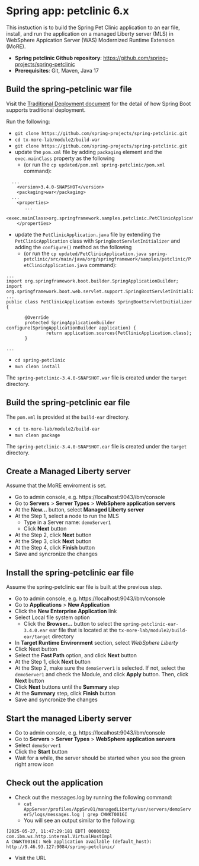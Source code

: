 # Spring app: petclinic 6.x

This instuction is to build the Spring Pet Clinic application to an ear file, install, and run the application on a managed Liberty server (MLS) in WebSphere Appication Server (WAS) Modernized Runtime Extension (MoRE).

- **Spring petclinic Github repository**: https://github.com/spring-projects/spring-petclinic
- **Prerequisites**: Git, Maven, Java 17

## Build the spring-petclinic war file

Visit the [Traditional Deployment document](https://docs.spring.io/spring-boot/how-to/deployment/traditional-deployment.html) for the detail of how Spring Boot supports traditional deployment.

Run the following:
- `git clone https://github.com/spring-projects/spring-petclinic.git`
- `cd tx-more-lab/module2/build-war`
- `git clone https://github.com/spring-projects/spring-petclinic.git`
- update the `pom.xml` file by adding `packaging` element and the `exec.mainClass` property as the following
  - (or run the `cp updated/pom.xml spring-petclinic/pom.xml` command):

```
  ...
    <version>3.4.0-SNAPSHOT</version>
    <packaging>war</packaging>
  ...
    <properties>
       ...
       <exec.mainClass>org.springframework.samples.petclinic.PetClinicApplication</exec.mainClass>
    </properties>
```

- update the `PetClinicApplication.java` file by extending the `PetClinicApplication` class with `SpringBootServletInitializer` and adding the `configure()` method as the following
  - (or run the `cp updated/PetClinicApplication.java spring-petclinic/src/main/java/org/springframework/samples/petclinic/PetClinicApplication.java` command):
 
```
...
import org.springframework.boot.builder.SpringApplicationBuilder;
import org.springframework.boot.web.servlet.support.SpringBootServletInitializer;
...
public class PetClinicApplication extends SpringBootServletInitializer {

       @Override
       protected SpringApplicationBuilder configure(SpringApplicationBuilder application) {
               return application.sources(PetClinicApplication.class);
       }

...
```
- `cd spring-petclinic`
- `mvn clean install`

The `spring-petclinic-3.4.0-SNAPSHOT.war` file is created under the `target` directory.

## Build the spring-petclinic ear file

The `pom.xml` is provided at the `build-ear` directory.

- `cd tx-more-lab/module2/build-ear`
- `mvn clean package`

The `spring-petclinic-3.4.0-SNAPSHOT.ear` file is created under the `target` directory.

## Create a Managed Liberty server 

Assume that the MoRE enviroment is set.

- Go to admin console, e.g. https://localhost:9043/ibm/console 
- Go to **Servers** > **Server Types** > **WebSphere application servers**
- At the **New...** button, select **Managed Liberty server**
- At the Step 1, select a node to run the MLS
  - Type in a Server name: `demoServer1`
  - Click **Next** button
- At the Step 2, click **Next** button
- At the Step 3, click **Next** button
- At the Step 4, click **Finish** button
- Save and syncronize the changes

## Install the spring-petclinic ear file

Assume the spring-petclinic ear file is built at the previous step.

- Go to admin console, e.g. https://localhost:9043/ibm/console 
- Go to **Applications** > **New Application**
- Click the **New Enterprise Application** link
- Select Local file system option 
  - Click the **Browser...** button to select the `spring-petclinic-ear-3.4.0.ear` ear file that is located at the `tx-more-lab/module2/build-ear/target` directory 
- In **Target Runtime Environment** section, select _WebSphere Liberty_
- Click Next button 
- Select the **Fast Path** option, and click **Next** button 
- At the Step 1, click **Next** button 
- At the Step 2, make sure the `demoServer1` is selected. If not, select the `demoServer1` and check the Module, and click **Apply** button. Then, click **Next** button 
- Click **Next** buttons until the **Summary** step
- At the **Summary** step, click **Finish** button 
- Save and syncronize the changes

##  Start the managed Liberty server
- Go to admin console, e.g. https://localhost:9043/ibm/console 
- Go to **Servers** > **Server Types** > **WebSphere application servers**
- Select `demoServer1`
- Click the **Start** button 
- Wait for a while, the server should be started when you see the green right arrow icon

## Check out the application

- Check out the messages.log by running the following command:
  - `cat AppServer/profiles/AppSrv01/managedLiberty/usr/servers/demoServer5/logs/messages.log | grep CWWKT0016I`
  - You will see an output similar to the following:
```
[2025-05-27, 11:47:29:181 EDT] 00000032 com.ibm.ws.http.internal.VirtualHostImpl
A CWWKT0016I: Web application available (default_host): http://9.46.93.127:9084/spring-petclinic/
```
- Visit the URL
